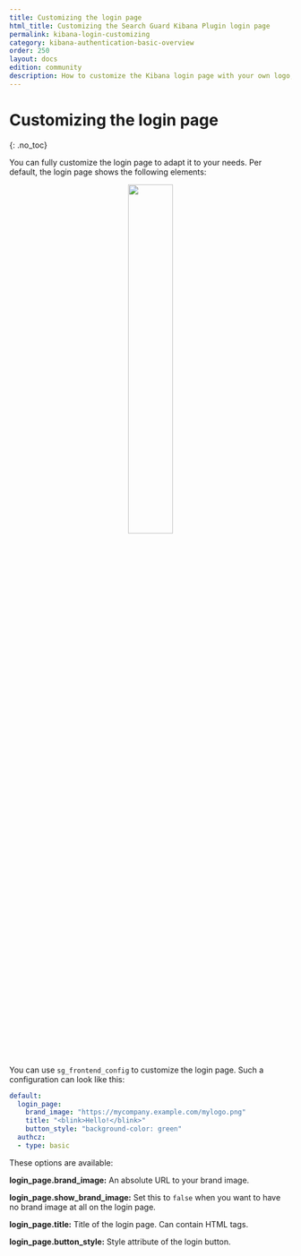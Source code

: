 ```yaml
---
title: Customizing the login page
html_title: Customizing the Search Guard Kibana Plugin login page
permalink: kibana-login-customizing
category: kibana-authentication-basic-overview
order: 250
layout: docs
edition: community
description: How to customize the Kibana login page with your own logo, corporate identity and messages.
---
```

<!---
Copyright 2020 floragunn GmbH
-->

# Customizing the login page
{: .no_toc}

You can fully customize the login page to adapt it to your needs. Per default, the login page shows the following elements:

<p align="center">
<img src="
kibana_customize_login.jpg" style="width: 40%" class="md_image"/>
</p>

You can use `sg_frontend_config` to customize the login page. Such a configuration can look like this:

```yaml
default:
  login_page:
    brand_image: "https://mycompany.example.com/mylogo.png"
    title: "<blink>Hello!</blink>"
    button_style: "background-color: green"
  authcz:
  - type: basic
```

These options are available:

**login_page.brand_image:** An absolute URL to your brand image.

**login_page.show_brand_image:** Set this to `false` when you want to have no brand image at all on the login page.

**login_page.title:** Title of the login page. Can contain HTML tags.

**login_page.button_style:** Style attribute of the login button.
